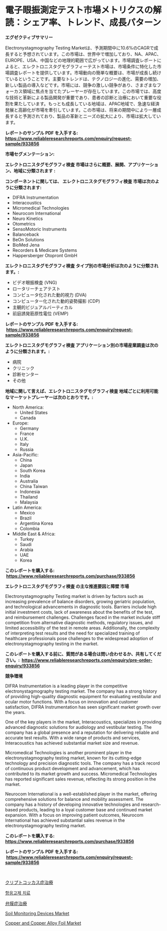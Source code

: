 <p><h1>電子眼振測定テスト市場メトリクスの解読：シェア率、トレンド、成長パターン</h1></p><p><strong>エグゼクティブサマリー</strong></p>
<p><p>Electronystagmography Testing Marketは、予測期間中に10.6%のCAGRで成長すると予想されています。この市場は、世界中で増加しており、NA、APAC、EUROPE、USA、中国などの地理的範囲で広がっています。市場調査レポートによると、エレクトロニスタグモグラフィーテスト市場は、市場条件に特化した市場調査レポートを提供しています。市場動向の簡単な概要は、市場が成長し続けているということです。主要なトレンドは、テクノロジーの進化、需要の増加、新しい製品の導入などです。市場には、競争の激しい競争があり、さまざまなフォーカス領域に焦点を当てたプレーヤーが存在しています。この市場では、高度な技術と革新による製品開発が重要であり、患者の診断と治療において重要な役割を果たしています。もっとも成長している地域は、APAC地域で、急速な経済発展と高齢化が市場を牽引しています。この市場は、将来の期間中により一層成長すると予測されており、製品の革新とニーズの拡大により、市場は拡大しています。</p></p>
<p><strong>レポートのサンプル PDF を入手する: <a href="https://www.reliableresearchreports.com/enquiry/request-sample/933856">https://www.reliableresearchreports.com/enquiry/request-sample/933856</a></strong></p>
<p><strong>市場セグメンテーション:</strong></p>
<p><strong> エレクトロニスタグモグラフィ検査 市場はさらに概要、展開、アプリケーション、地域に分類されます :</strong></p>
<p><strong>コンポーネントに関しては、 エレクトロニスタグモグラフィ検査 市場は次のように分類されます: &nbsp;</strong></p>
<p><ul><li>DIFRA Instrumentation</li><li>Interacoustics</li><li>Micromedical Technologies</li><li>Neurocom International</li><li>Neuro Kinetics</li><li>Otometrics</li><li>SensoMotoric Instruments</li><li>Balanceback</li><li>BeOn Solutions</li><li>BioMed Jena</li><li>Recorders & Medicare Systems</li><li>Happersberger Otopront GmbH</li></ul></p>
<p><strong> エレクトロニスタグモグラフィ検査 タイプ別の市場分析は次のように分類されます。:</strong></p>
<p><ul><li>ビデオ眼振検査 (VNG)</li><li>ロータリーチェアテスト</li><li>コンピュータ化された動的視力 (DVA)</li><li>コンピューター化された動的姿勢撮影 (CDP)</li><li>主観的ビジュアルバーティカル</li><li>前庭誘発筋原性電位 (VEMP)</li></ul></p>
<p><strong>レポートのサンプル PDF を入手する: &nbsp;<a href="https://www.reliableresearchreports.com/enquiry/request-sample/933856">https://www.reliableresearchreports.com/enquiry/request-sample/933856</a></strong></p>
<p><strong> エレクトロニスタグモグラフィ検査 アプリケーション別の市場産業調査は次のように分類されます。:</strong></p>
<p><ul><li>病院</li><li>クリニック</li><li>診断センター</li><li>その他</li></ul></p>
<p><strong>地域に関して言えば、エレクトロニスタグモグラフィ検査 地域ごとに利用可能なマーケットプレーヤーは次のとおりです。:</strong></p>
<p><ul>
    <li>
        North America:
        <ul>
            <li>United States</li>
            <li>Canada</li>
        </ul>
    </li>
    <li>
        Europe:
        <ul>
            <li>Germany</li>
            <li>France</li>
            <li>U.K.</li>
            <li>Italy</li>
            <li>Russia</li>
        </ul>
    </li>
    <li>
        Asia-Pacific:
        <ul>
            <li>China</li>
            <li>Japan</li>
            <li>South Korea</li>
            <li>India</li>
            <li>Australia</li>
            <li>China Taiwan</li>
            <li>Indonesia</li>
            <li>Thailand</li>
            <li>Malaysia</li>
        </ul>
    </li>
    <li>
        Latin America:
        <ul>
            <li>Mexico</li>
            <li>Brazil</li>
            <li>Argentina Korea</li>
            <li>Colombia</li>
        </ul>
    </li>
    <li>
        Middle East & Africa:
        <ul>
            <li>Turkey</li>
            <li>Saudi</li>
            <li>Arabia</li>
            <li>UAE</li>
            <li>Korea</li>
        </ul>
    </li>
    </ul></p>
<p><strong>このレポートを購入する: &nbsp;<a href="https://www.reliableresearchreports.com/purchase/933856">https://www.reliableresearchreports.com/purchase/933856</a></strong></p>
<p><strong>エレクトロニスタグモグラフィ検査 の主な推進要因と障壁 市場</strong></p>
<p><p>Electronystagmography Testing market is driven by factors such as increasing prevalence of balance disorders, growing geriatric population, and technological advancements in diagnostic tools. Barriers include high initial investment costs, lack of awareness about the benefits of the test, and reimbursement challenges. Challenges faced in the market include stiff competition from alternative diagnostic methods, regulatory issues, and limited accessibility of the test in remote areas. Additionally, the complexity of interpreting test results and the need for specialized training of healthcare professionals pose challenges to the widespread adoption of electronystagmography testing in the market.</p></p>
<p><strong>このレポートを購入する前に、質問がある場合は問い合わせるか、共有してください。:&nbsp; <a href="https://www.reliableresearchreports.com/enquiry/pre-order-enquiry/933856">https://www.reliableresearchreports.com/enquiry/pre-order-enquiry/933856</a></strong></p>
<p><strong>競争環境</strong></p>
<p><p>DIFRA Instrumentation is a leading player in the competitive electronystagmography testing market. The company has a strong history of providing high-quality diagnostic equipment for evaluating vestibular and ocular motor functions. With a focus on innovation and customer satisfaction, DIFRA Instrumentation has seen significant market growth over the years.</p><p>One of the key players in the market, Interacoustics, specializes in providing advanced diagnostic solutions for audiology and vestibular testing. The company has a global presence and a reputation for delivering reliable and accurate test results. With a wide range of products and services, Interacoustics has achieved substantial market size and revenue.</p><p>Micromedical Technologies is another prominent player in the electronystagmography testing market, known for its cutting-edge technology and precision diagnostic tools. The company has a track record of continuous product development and advancement, which has contributed to its market growth and success. Micromedical Technologies has reported significant sales revenue, reflecting its strong position in the market.</p><p>Neurocom International is a well-established player in the market, offering comprehensive solutions for balance and mobility assessment. The company has a history of developing innovative technologies and research-based products, leading to a loyal customer base and continued market expansion. With a focus on improving patient outcomes, Neurocom International has achieved substantial sales revenue in the electronystagmography testing market.</p></p>
<p><strong>このレポートを購入する: &nbsp; <a href="https://www.reliableresearchreports.com/purchase/933856">https://www.reliableresearchreports.com/purchase/933856</a></strong></p>
<p><strong>レポートのサンプル PDF を入手する: &nbsp;<a href="https://www.reliableresearchreports.com/enquiry/request-sample/933856">https://www.reliableresearchreports.com/enquiry/request-sample/933856</a></strong><strong></strong></p>
<p>&nbsp;</p>
<p><p><a href="https://github.com/mohamedbakry57/Market-Research-Report-List-2/blob/main/7933467184149.md">クリプトコッカス症治療</a></p><p><a href="https://github.com/laholand/Market-Research-Report-List-2/blob/main/2854263184108.md">항응고제 치료</a></p><p><a href="https://github.com/zjkmgcs938405/Market-Research-Report-List-1/blob/main/6482081184150.md">弁膜症治療</a></p><p><a href="https://github.com/vimar16th/Market-Research-Report-List-3/blob/main/soil-monitoring-devices-market.md">Soil Monitoring Devices Market</a></p><p><a href="https://silk-columnist-571.notion.site/Copper-and-Copper-Alloy-Foil-Market-Size-and-Growth-Market-Segmentation-Regional-and-Country-Break-066c9dce48914c83b2d22b597ecb6c9f">Copper and Copper Alloy Foil Market</a></p></p>